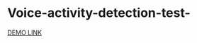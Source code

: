 # Voice-activity-detection-test-

[DEMO LINK](https://sanyanemesh.github.io/Voice-activity-detection-test-/)
